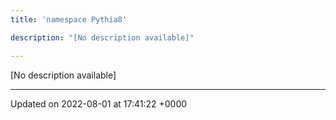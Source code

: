 ```yaml
---
title: 'namespace Pythia8'

description: "[No description available]"

---
```







[No description available]






-------------------------------

Updated on 2022-08-01 at 17:41:22 +0000